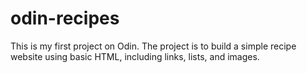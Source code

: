 # odin-recipes

This is my first project on Odin. The project is to build a simple recipe website using basic HTML, including links, lists, and images. 